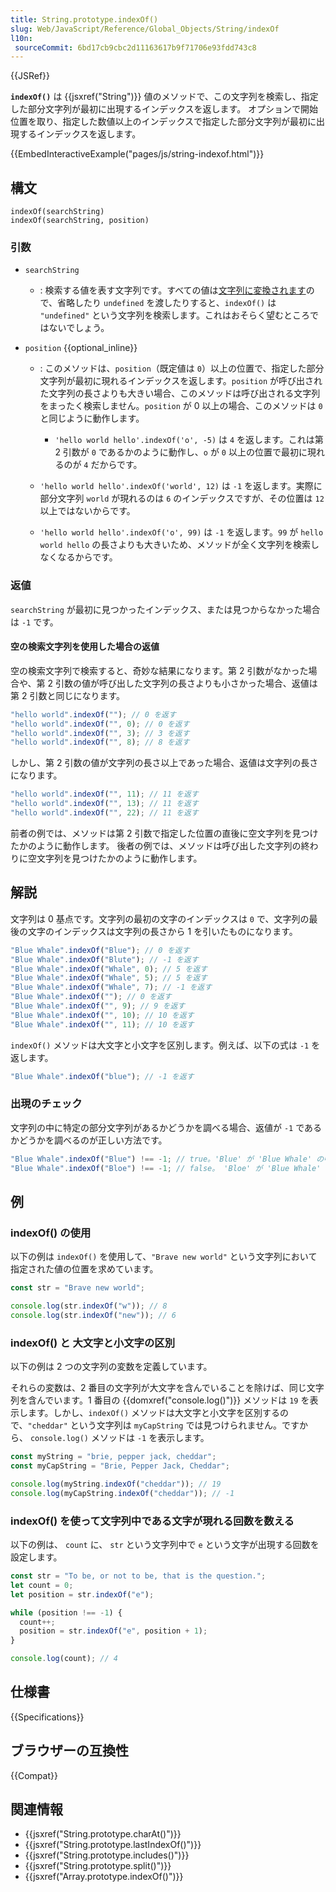 ```yaml
---
title: String.prototype.indexOf()
slug: Web/JavaScript/Reference/Global_Objects/String/indexOf
l10n:
 sourceCommit: 6bd17cb9cbc2d11163617b9f71706e93fdd743c8
---
```


{{JSRef}}

**`indexOf()`** は {{jsxref("String")}} 値のメソッドで、この文字列を検索し、指定した部分文字列が最初に出現するインデックスを返します。 オプションで開始位置を取り、指定した数値以上のインデックスで指定した部分文字列が最初に出現するインデックスを返します。

{{EmbedInteractiveExample("pages/js/string-indexof.html")}}

## 構文

```js-nolint
indexOf(searchString)
indexOf(searchString, position)
```

### 引数

- `searchString`

  - : 検索する値を表す文字列です。すべての値は[文字列に変換されます](/ja/docs/Web/JavaScript/Reference/Global_Objects/String#文字列変換)ので、省略したり `undefined` を渡したりすると、`indexOf()` は `"undefined"` という文字列を検索します。これはおそらく望むところではないでしょう。

- `position` {{optional_inline}}

  - : このメソッドは、`position`（既定値は `0`）以上の位置で、指定した部分文字列が最初に現れるインデックスを返します。`position` が呼び出された文字列の長さよりも大きい場合、このメソッドは呼び出される文字列をまったく検索しません。`position` が 0 以上の場合、このメソッドは `0` と同じように動作します。

    - `'hello world hello'.indexOf('o', -5)` は `4` を返します。これは第 2 引数が `0` であるかのように動作し、`o` が `0` 以上の位置で最初に現れるのが `4` だからです。

  - `'hello world hello'.indexOf('world', 12)` は `-1` を返します。実際に部分文字列 `world` が現れるのは `6` のインデックスですが、その位置は `12` 以上ではないからです。

  - `'hello world hello'.indexOf('o', 99)` は `-1` を返します。`99` が `hello world hello` の長さよりも大きいため、メソッドが全く文字列を検索しなくなるからです。

### 返値

`searchString` が最初に見つかったインデックス、または見つからなかった場合は `-1` です。

#### 空の検索文字列を使用した場合の返値

空の検索文字列で検索すると、奇妙な結果になります。第 2 引数がなかった場合や、第 2 引数の値が呼び出した文字列の長さよりも小さかった場合、返値は第 2 引数と同じになります。

```js
"hello world".indexOf(""); // 0 を返す
"hello world".indexOf("", 0); // 0 を返す
"hello world".indexOf("", 3); // 3 を返す
"hello world".indexOf("", 8); // 8 を返す
```

しかし、第 2 引数の値が文字列の長さ以上であった場合、返値は文字列の長さになります。

```js
"hello world".indexOf("", 11); // 11 を返す
"hello world".indexOf("", 13); // 11 を返す
"hello world".indexOf("", 22); // 11 を返す
```

前者の例では、メソッドは第 2 引数で指定した位置の直後に空文字列を見つけたかのように動作します。 後者の例では、メソッドは呼び出した文字列の終わりに空文字列を見つけたかのように動作します。

## 解説

文字列は 0 基点です。文字列の最初の文字のインデックスは `0` で、文字列の最後の文字のインデックスは文字列の長さから 1 を引いたものになります。

```js
"Blue Whale".indexOf("Blue"); // 0 を返す
"Blue Whale".indexOf("Blute"); // -1 を返す
"Blue Whale".indexOf("Whale", 0); // 5 を返す
"Blue Whale".indexOf("Whale", 5); // 5 を返す
"Blue Whale".indexOf("Whale", 7); // -1 を返す
"Blue Whale".indexOf(""); // 0 を返す
"Blue Whale".indexOf("", 9); // 9 を返す
"Blue Whale".indexOf("", 10); // 10 を返す
"Blue Whale".indexOf("", 11); // 10 を返す
```

`indexOf()` メソッドは大文字と小文字を区別します。例えば、以下の式は `-1` を返します。

```js
"Blue Whale".indexOf("blue"); // -1 を返す
```

### 出現のチェック

文字列の中に特定の部分文字列があるかどうかを調べる場合、返値が `-1` であるかどうかを調べるのが正しい方法です。

```js
"Blue Whale".indexOf("Blue") !== -1; // true。'Blue' が 'Blue Whale' の中で見つかった
"Blue Whale".indexOf("Bloe") !== -1; // false。 'Bloe' が 'Blue Whale' の中で見つからなかった
```

## 例

### indexOf() の使用

以下の例は `indexOf()` を使用して、`"Brave new world"` という文字列において指定された値の位置を求めています。

```js
const str = "Brave new world";

console.log(str.indexOf("w")); // 8
console.log(str.indexOf("new")); // 6
```

### indexOf() と 大文字と小文字の区別

以下の例は 2 つの文字列の変数を定義しています。

それらの変数は、2 番目の文字列が大文字を含んでいることを除けば、同じ文字列を含んでいます。1 番目の {{domxref("console.log()")}} メソッドは `19` を表示します。しかし、`indexOf()` メソッドは大文字と小文字を区別するので、`"cheddar"` という文字列は `myCapString` では見つけられません。ですから、 `console.log()` メソッドは `-1` を表示します。

```js
const myString = "brie, pepper jack, cheddar";
const myCapString = "Brie, Pepper Jack, Cheddar";

console.log(myString.indexOf("cheddar")); // 19
console.log(myCapString.indexOf("cheddar")); // -1
```

### indexOf() を使って文字列中である文字が現れる回数を数える

以下の例は、 `count` に、 `str` という文字列中で `e` という文字が出現する回数を設定します。

```js
const str = "To be, or not to be, that is the question.";
let count = 0;
let position = str.indexOf("e");

while (position !== -1) {
  count++;
  position = str.indexOf("e", position + 1);
}

console.log(count); // 4
```

## 仕様書

{{Specifications}}

## ブラウザーの互換性

{{Compat}}

## 関連情報

- {{jsxref("String.prototype.charAt()")}}
- {{jsxref("String.prototype.lastIndexOf()")}}
- {{jsxref("String.prototype.includes()")}}
- {{jsxref("String.prototype.split()")}}
- {{jsxref("Array.prototype.indexOf()")}}
